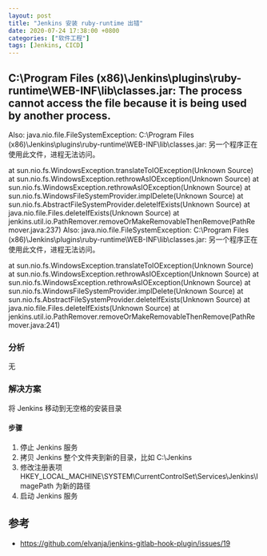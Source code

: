 ```yaml
---
layout: post
title: "Jenkins 安装 ruby-runtime 出错"
date: 2020-07-24 17:38:00 +0800
categories: ["软件工程"]
tags: [Jenkins, CICD]
---
```


## C:\Program Files (x86)\Jenkins\plugins\ruby-runtime\WEB-INF\lib\classes.jar: The process cannot access the file because it is being used by another process.

Also:   java.nio.file.FileSystemException: C:\Program Files (x86)\Jenkins\plugins\ruby-runtime\WEB-INF\lib\classes.jar: 另一个程序正在使用此文件，进程无法访问。

at sun.nio.fs.WindowsException.translateToIOException(Unknown Source)
at sun.nio.fs.WindowsException.rethrowAsIOException(Unknown Source)
at sun.nio.fs.WindowsException.rethrowAsIOException(Unknown Source)
at sun.nio.fs.WindowsFileSystemProvider.implDelete(Unknown Source)
at sun.nio.fs.AbstractFileSystemProvider.deleteIfExists(Unknown Source)
at java.nio.file.Files.deleteIfExists(Unknown Source)
at jenkins.util.io.PathRemover.removeOrMakeRemovableThenRemove(PathRemover.java:237)
Also:   java.nio.file.FileSystemException: C:\Program Files (x86)\Jenkins\plugins\ruby-runtime\WEB-INF\lib\classes.jar: 另一个程序正在使用此文件，进程无法访问。

at sun.nio.fs.WindowsException.translateToIOException(Unknown Source)
at sun.nio.fs.WindowsException.rethrowAsIOException(Unknown Source)
at sun.nio.fs.WindowsException.rethrowAsIOException(Unknown Source)
at sun.nio.fs.WindowsFileSystemProvider.implDelete(Unknown Source)
at sun.nio.fs.AbstractFileSystemProvider.deleteIfExists(Unknown Source)
at java.nio.file.Files.deleteIfExists(Unknown Source)
at jenkins.util.io.PathRemover.removeOrMakeRemovableThenRemove(PathRemover.java:241)

### 分析

无

### 解决方案

将 Jenkins 移动到无空格的安装目录

#### 步骤

1. 停止 Jenkins 服务
1. 拷贝 Jenkins 整个文件夹到新的目录，比如 C:\Jenkins
1. 修改注册表项 HKEY_LOCAL_MACHINE\SYSTEM\CurrentControlSet\Services\Jenkins\ImagePath 为新的路径
1. 启动 Jenkins 服务

## 参考

- <https://github.com/elvanja/jenkins-gitlab-hook-plugin/issues/19>
